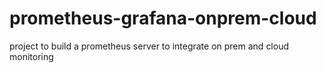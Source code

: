 # prometheus-grafana-onprem-cloud
project to build a prometheus server to integrate on prem and cloud monitoring
